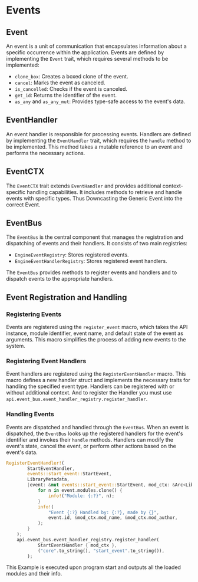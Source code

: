 # Events
## Event
An event is a unit of communication that encapsulates information about a specific occurrence within the application. Events are defined by implementing the `Event` trait, which requires several methods to be implemented:

- `clone_box`: Creates a boxed clone of the event.
- `cancel`: Marks the event as canceled.
- `is_cancelled`: Checks if the event is canceled.
- `get_id`: Returns the identifier of the event.
- `as_any` and `as_any_mut`: Provides type-safe access to the event's data.
## EventHandler

An event handler is responsible for processing events. Handlers are defined by implementing the `EventHandler` trait, which requires the `handle` method to be implemented. This method takes a mutable reference to an event and performs the necessary actions.

## EventCTX

The `EventCTX` trait extends `EventHandler` and provides additional context-specific handling capabilities. It includes methods to retrieve and handle events with specific types. Thus Downcasting the Generic Event into the correct Event.

## EventBus

The `EventBus` is the central component that manages the registration and dispatching of events and their handlers. It consists of two main registries:

- `EngineEventRegistry`: Stores registered events.
- `EngineEventHandlerRegistry`: Stores registered event handlers.

The `EventBus` provides methods to register events and handlers and to dispatch events to the appropriate handlers.

## Event Registration and Handling

### Registering Events

Events are registered using the `register_event` macro, which takes the API instance, module identifier, event name, and default state of the event as arguments. This macro simplifies the process of adding new events to the system.

### Registering Event Handlers

Event handlers are registered using the `RegisterEventHandler` macro. This macro defines a new handler struct and implements the necessary traits for handling the specified event type. Handlers can be registered with or without additional context. And to register the Handler you must use `api.event_bus.event_handler_registry.register_handler`.

### Handling Events

Events are dispatched and handled through the `EventBus`. When an event is dispatched, the `EventBus` looks up the registered handlers for the event's identifier and invokes their `handle` methods. Handlers can modify the event's state, cancel the event, or perform other actions based on the event's data.
```rust
RegisterEventHandler!(
        StartEventHandler,
        events::start_event::StartEvent,
        LibraryMetadata,
        |event: &mut events::start_event::StartEvent, mod_ctx: &Arc<LibraryMetadata>| {
            for n in event.modules.clone() {
                info!("Module: {:?}", n);
            }
            info!(
                "Event {:?} Handled by: {:?}, made by {}",
                event.id, &mod_ctx.mod_name, &mod_ctx.mod_author,
            );
        }
    );
    api.event_bus.event_handler_registry.register_handler(
            StartEventHandler { mod_ctx },
            ("core".to_string(), "start_event".to_string()),
        );
```
This Example is executed upon program start and outputs all the loaded modules and their info.
